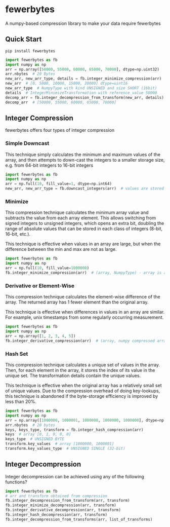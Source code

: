 # fewerbytes
A numpy-based compression library to make your data require fewerbytes

## Quick Start
```pip install fewerbytes```

```python
import fewerbytes as fb
import numpy as np
arr = np.array([50000, 55000, 60000, 65000, 70000], dtype=np.uint32)
arr.nbytes  # 20 Bytes
new_arr, new_arr_type, details = fb.integer_minimize_compression(arr)
new_arr  # [0, 5000, 10000, 15000, 20000] dtype=uint16
new_arr_type  # NumpyType with kind UNSIGNED and size SHORT (16bit)
details  # IntegerMinimizeTransformation with reference_value 50000
decomp_arr = fb.integer_decompression_from_transform(new_arr, details)  # decompressed array
decomp_arr  # [50000, 55000, 60000, 65000, 70000]
```

## Integer Compression

fewerbytes offers four types of integer compression

### Simple Downcast

This technique simply calculates the minimum and maximum values of the array,
and then attempts to down-cast the integers to a smaller storage size, e.g. from 
64-bit integers to 16-bit integers

```python
import fewerbytes as fb
import numpy as np
arr = np.full(10, fill_value=1, dtype=np.int64)
new_arr, new_arr_type = fb.downcast_integers(arr)  # values are stored in 8-bit unsigned integers
```

### Minimize

This compression technique calculates the minimum array value and subtracts
the value from each array element. This allows switching from signed integers to
unsigned integers, which opens an extra bit, doubling the range of absolute
values that can be stored in each class of integers (8-bit, 16-bit, etc.).

This technique is effective when values in an array are large, but when the
difference between the min and max are not as large.

```python
import fewerbytes as fb
import numpy as np
arr = np.full(10, fill_value=1000000)
fb.integer_minimize_compression(arr)  # (array, NumpyType) - array is all 0's
```

### Derivative or Element-Wise

This compression technique calculates the element-wise difference of the array.
The returned array has 1 fewer element than the original array.

This technique is effective when differences in values in an array are similar.
For example, unix timestamps from some regularly occurring measurement.

```python
import fewerbytes as fb
import numpy as np
arr = np.array([1, 2, 3, 4, 5])
fb.integer_derivative_compression(arr)  # (array, numpy compressed array is [1, 1, 1, 1]
```

### Hash Set

This compression technique calculates a unique set of values in the array. Then,
for each element in the array, it stores the index of its value in the unique set.
The transformation details contain the unique values.

This technique is effective when the original array has a relatively small set
of unique values. Due to the compression overhead of doing key-lookups, this
technique is abandoned if the byte-storage efficiency is improved by less than 20%.

```python
import fewerbytes as fb
import numpy as np
arr = np.array([1000000, 1000001, 1000000, 1000000, 1000000], dtype=np.uint32)
arr.nbytes  # 20 bytes
keys, keys_type, transform = fb.integer_hash_compression(arr)
keys  # array [0, 1, 0, 0, 0]
keys_type  # UNSIGNED BYTE
transform.key_values  # array [1000000, 1000001]
transform.key_values_type  # UNSIGNED SINGLE (32-bit)
```

## Integer Decompression

Integer decompression can be achieved using any of the following functions?

```python
import fewerbytes as fb
# arr and transform obtained from compression
fb.integer_decompression_from_transform(arr, transform)
fb.integer_minimize_decompression(arr, transform)
fb.integer_derivative_decompression(arr, transform)
fb.integer_hash_decompression(arr, transform)
fb.integer_decompression_from_transforms(arr, list_of_transforms)
```
